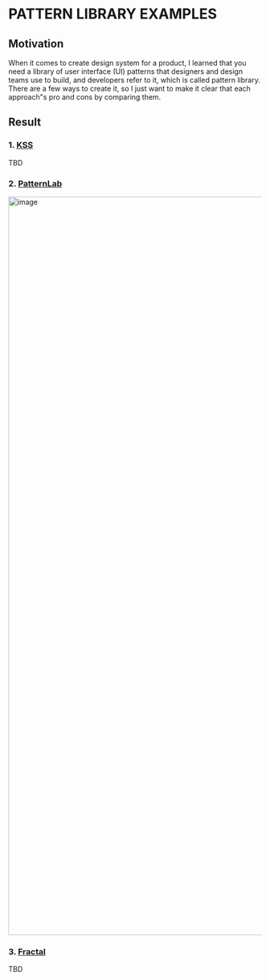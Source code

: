 # PATTERN LIBRARY EXAMPLES

## Motivation

When it comes to create design system for a product, I learned that you need a library of user interface (UI) patterns that designers and design teams use to build, and developers refer to it, which is called pattern library.
There are a few ways to create it, so I just want to make it clear that each approach"s pro and cons by comparing them.

## Result

### 1. [KSS](https://warpspire.com/kss/)

TBD

### 2. [PatternLab](https://patternlab.io/)

<img width="1471" alt="image" src="https://user-images.githubusercontent.com/58369263/182019604-b84a1622-8596-4f6b-803b-e3c67cfb0e03.png">

### 3. [Fractal](https://fractal.build/)

TBD
